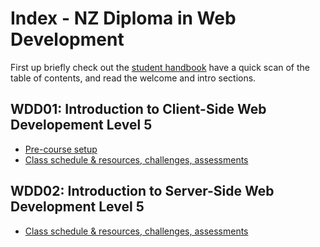 # Index - NZ Diploma in Web Development

First up briefly check out the [student handbook](https://github.com/Developers-Institute/Student-Handbook) have a quick scan of the table of contents, and read the welcome and intro sections.

## WDD01: Introduction to Client-Side Web Developement Level 5
 - [Pre-course setup](https://github.com/Developers-Institute/WDD01-Client-Side-Pre-Course-Setup)
 - [Class schedule & resources, challenges, assessments](https://github.com/Developers-Institute/WDD01-Intro-Client-Side-Web-Development)

## WDD02: Introduction to Server-Side Web Development Level 5
 - [Class schedule & resources, challenges, assessments](https://github.com/Developers-Institute/WDD02-Intro-Server-Side-Web-Development)
